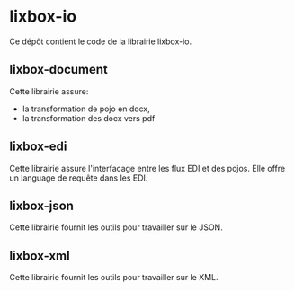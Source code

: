 # lixbox-io

Ce dépôt contient le code de la librairie lixbox-io.


## lixbox-document

Cette librairie assure:
- la transformation de pojo en docx,
- la transformation des docx vers pdf
 

## lixbox-edi

Cette librairie assure l'interfacage entre les flux EDI et des pojos. Elle offre un language de requête dans les EDI.


## lixbox-json

Cette librairie fournit les outils pour travailler sur le JSON.


## lixbox-xml

Cette librairie fournit les outils pour travailler sur le XML.